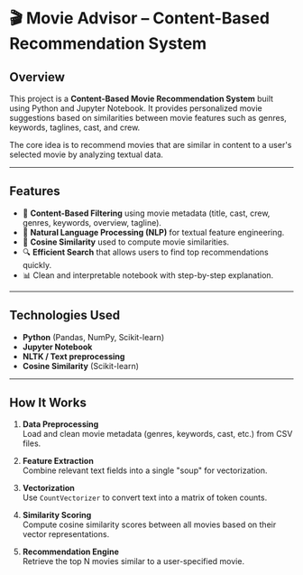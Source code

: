 # 🎬 Movie Advisor – Content-Based Recommendation System

## Overview

This project is a **Content-Based Movie Recommendation System** built using Python and Jupyter Notebook. It provides personalized movie suggestions based on similarities between movie features such as genres, keywords, taglines, cast, and crew.

The core idea is to recommend movies that are similar in content to a user's selected movie by analyzing textual data.

---

## Features

- 📌 **Content-Based Filtering** using movie metadata (title, cast, crew, genres, keywords, overview, tagline).
- 🧮 **Natural Language Processing (NLP)** for textual feature engineering.
- 🧠 **Cosine Similarity** used to compute movie similarities.
- 🔍 **Efficient Search** that allows users to find top recommendations quickly.
- 📊 Clean and interpretable notebook with step-by-step explanation.

---

## Technologies Used

- **Python** (Pandas, NumPy, Scikit-learn)
- **Jupyter Notebook**
- **NLTK / Text preprocessing**
- **Cosine Similarity** (Scikit-learn)

---

## How It Works

1. **Data Preprocessing**  
   Load and clean movie metadata (genres, keywords, cast, etc.) from CSV files.

2. **Feature Extraction**  
   Combine relevant text fields into a single "soup" for vectorization.

3. **Vectorization**  
   Use `CountVectorizer` to convert text into a matrix of token counts.

4. **Similarity Scoring**  
   Compute cosine similarity scores between all movies based on their vector representations.

5. **Recommendation Engine**  
   Retrieve the top N movies similar to a user-specified movie.
   
